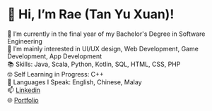 # 👋 Hi, I’m Rae (Tan Yu Xuan)!  
🌱 I’m currently in the final year of my Bachelor's Degree in Software Engineering  
👀 I’m mainly interested in UI/UX design, Web Development, Game Development, App Development  
📚 Skills: Java, Scala, Python, Kotlin, SQL, HTML, CSS, PHP    
🤓 Self Learning in Progress: C++  
💬 Languages I Speak: English, Chinese, Malay  
📫 [Linkedin](https://www.linkedin.com/in/yu-xuan-tan-128097315/)  
🌐 [Portfolio](https://rae-yx.github.io/portfolio/)  

<!---
rae-yx/rae-yx is a ✨ special ✨ repository because its `README.md` (this file) appears on your GitHub profile.
You can click the Preview link to take a look at your changes.
--->
